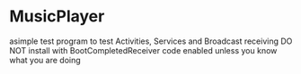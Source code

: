 # MusicPlayer

asimple test program to test Activities, Services and Broadcast receiving
DO NOT install with BootCompletedReceiver code enabled unless you know what you are doing
